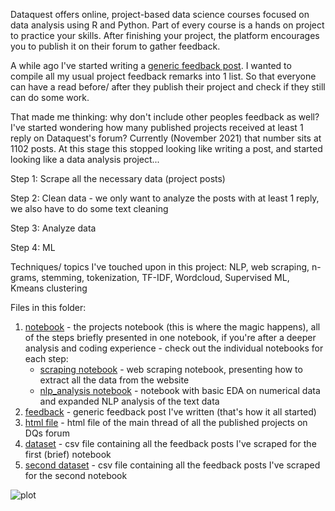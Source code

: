 Dataquest offers online, project-based data science courses focused on data analysis using R and Python. Part of every course is a hands on project to practice your skills. After finishing your project, the platform encourages you to publish it on their forum to gather feedback. 

A while ago I've started writing a [generic feedback post](https://github.com/grumpyclimber/portfolio/blob/main/ml/nlp_feedback/feedback.md). I wanted to compile all my usual project feedback remarks into 1 list. So that everyone can have a read before/ after they publish their project and check if they still can do some work. 

That made me thinking: why don't include other peoples feedback as well? I've started wondering how many published projects received at least 1 reply on Dataquest's forum? Currently (November 2021) that number sits at 1102 posts. At this stage this stopped looking like writing a post, and started looking like a data analysis project...

Step 1:
Scrape all the necessary data (project posts)

Step 2:
Clean data - we only want to analyze the posts with at least 1 reply, we also have to do some text cleaning

Step 3:
Analyze data

Step 4:
ML

Techniques/ topics I've touched upon in this project: 
NLP, web scraping, n-grams, stemming, tokenization, TF-IDF, Wordcloud, Supervised ML, Kmeans clustering

Files in this folder:
1. [notebook](https://github.com/grumpyclimber/portfolio/blob/main/ml/nlp_feedback/dq_feedback.ipynb) - the projects notebook (this is where the magic happens), all of the steps briefly presented in one notebook, if you're after a deeper analysis and coding experience - check out the individual notebooks for each step:
    * [scraping notebook](https://github.com/grumpyclimber/portfolio/blob/main/ml/nlp_feedback/dq-scraping.ipynb) - web scraping notebook, presenting how to extract all the data from the website
    * [nlp_analysis notebook](https://github.com/grumpyclimber/portfolio/blob/main/ml/nlp_feedback/eda-on-feedback-v1.ipynb) - notebook with basic EDA on numerical data and expanded NLP analysis of the text data
2. [feedback](https://github.com/grumpyclimber/portfolio/blob/main/ml/nlp_feedback/feedback.md) - generic feedback post I've written (that's how it all started)
3. [html file](https://github.com/grumpyclimber/portfolio/blob/main/ml/nlp_feedback/projects.html) - html file of the main thread of all the published projects on DQs forum
4. [dataset](https://github.com/grumpyclimber/portfolio/blob/main/ml/nlp_feedback/dq.csv) - csv file containing all the feedback posts I've scraped for the first (brief) notebook
5. [second dataset](https://github.com/grumpyclimber/portfolio/blob/main/ml/nlp_feedback/dq_v2.csv) - csv file containing all the feedback posts I've scraped for the second notebook

![plot](https://user-images.githubusercontent.com/87883118/144156872-8d664c4f-abea-4a9e-930e-95e00bc335ec.png)
